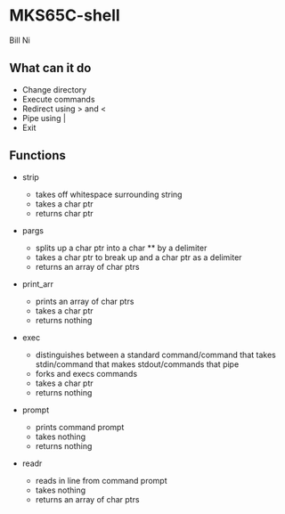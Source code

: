 # MKS65C-shell
Bill Ni

## What can it do
* Change directory
* Execute commands
* Redirect using > and <
* Pipe using |
* Exit
  
## Functions

* strip
  * takes off whitespace surrounding string
  * takes a char ptr
  * returns char ptr

* pargs
  * splits up a char ptr into a char ** by a delimiter
  * takes a char ptr to break up and a char ptr as a delimiter
  * returns an array of char ptrs

* print_arr
  * prints an array of char ptrs
  * takes a char ptr
  * returns nothing

* exec
  * distinguishes between a standard command/command that takes stdin/command that makes stdout/commands that pipe
  * forks and execs commands
  * takes a char ptr
  * returns nothing

* prompt
  * prints command prompt
  * takes nothing
  * returns nothing

* readr
  * reads in line from command prompt
  * takes nothing
  * returns an array of char ptrs
